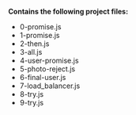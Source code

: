 __Contains the following project files:__  
* 0-promise.js  
* 1-promise.js  
* 2-then.js  
* 3-all.js  
* 4-user-promise.js  
* 5-photo-reject.js  
* 6-final-user.js  
* 7-load_balancer.js  
* 8-try.js  
* 9-try.js